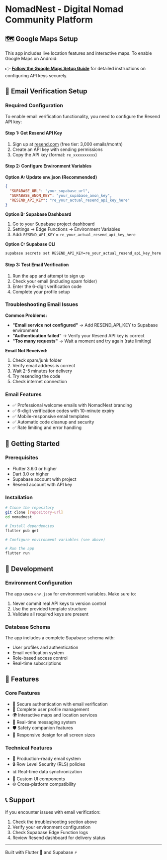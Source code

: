 # NomadNest - Digital Nomad Community Platform

## 🗺️ Google Maps Setup

This app includes live location features and interactive maps. To enable Google Maps on Android:

👉 **[Follow the Google Maps Setup Guide](../../../GOOGLE_MAPS_SETUP.md)** for detailed instructions on configuring API keys securely.

## 📧 Email Verification Setup

### Required Configuration

To enable email verification functionality, you need to configure the Resend API key:

#### Step 1: Get Resend API Key
1. Sign up at [resend.com](https://resend.com) (free tier: 3,000 emails/month)
2. Create an API key with sending permissions
3. Copy the API key (format: `re_xxxxxxxxxx`)

#### Step 2: Configure Environment Variables

**Option A: Update env.json (Recommended)**
```json
{
  "SUPABASE_URL": "your_supabase_url",
  "SUPABASE_ANON_KEY": "your_supabase_anon_key", 
  "RESEND_API_KEY": "re_your_actual_resend_api_key_here"
}
```

**Option B: Supabase Dashboard**
1. Go to your Supabase project dashboard
2. Settings → Edge Functions → Environment Variables
3. Add: `RESEND_API_KEY` = `re_your_actual_resend_api_key_here`

**Option C: Supabase CLI**
```bash
supabase secrets set RESEND_API_KEY=re_your_actual_resend_api_key_here
```

#### Step 3: Test Email Verification
1. Run the app and attempt to sign up
2. Check your email (including spam folder)
3. Enter the 6-digit verification code
4. Complete your profile setup

### Troubleshooting Email Issues

**Common Problems:**
- **"Email service not configured"** → Add RESEND_API_KEY to Supabase environment
- **"Authentication failed"** → Verify your Resend API key is correct
- **"Too many requests"** → Wait a moment and try again (rate limiting)

**Email Not Received:**
1. Check spam/junk folder
2. Verify email address is correct
3. Wait 2-5 minutes for delivery
4. Try resending the code
5. Check internet connection

### Email Features
- ✅ Professional welcome emails with NomadNest branding
- ✅ 6-digit verification codes with 10-minute expiry
- ✅ Mobile-responsive email templates
- ✅ Automatic code cleanup and security
- ✅ Rate limiting and error handling

## 🚀 Getting Started

### Prerequisites
- Flutter 3.6.0 or higher
- Dart 3.0 or higher
- Supabase account with project
- Resend account with API key

### Installation
```bash
# Clone the repository
git clone [repository-url]
cd nomadnest

# Install dependencies
flutter pub get

# Configure environment variables (see above)

# Run the app
flutter run
```

## 🔧 Development

### Environment Configuration
The app uses `env.json` for environment variables. Make sure to:
1. Never commit real API keys to version control
2. Use the provided template structure
3. Validate all required keys are present

### Database Schema
The app includes a complete Supabase schema with:
- User profiles and authentication
- Email verification system
- Role-based access control
- Real-time subscriptions

## 📱 Features

### Core Features
- 🔐 Secure authentication with email verification
- 👤 Complete user profile management
- 🌍 Interactive maps and location services
- 💬 Real-time messaging system
- 🛡️ Safety companion features
- 📱 Responsive design for all screen sizes

### Technical Features
- 📧 Production-ready email system
- 🔒 Row Level Security (RLS) policies
- 📊 Real-time data synchronization
- 🎨 Custom UI components
- 🌐 Cross-platform compatibility

## 📞 Support

If you encounter issues with email verification:
1. Check the troubleshooting section above
2. Verify your environment configuration
3. Check Supabase Edge Function logs
4. Review Resend dashboard for delivery status

---

Built with Flutter 💙 and Supabase ⚡